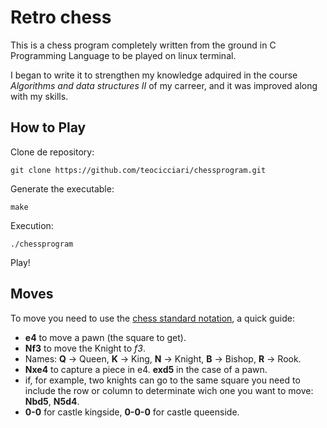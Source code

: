 # Retro chess

This is a chess program completely written from the ground in C Programming Language to be played on linux terminal.

I began to write it to strengthen my knowledge adquired in the course *Algorithms and data structures II* of my carreer, and it was improved along with my skills.

## How to Play

Clone de repository:

```
git clone https://github.com/teocicciari/chessprogram.git
```

Generate the executable:
```
make
```

Execution:
```
./chessprogram
```

Play!

## Moves

To move you need to use the [chess standard notation](https://en.wikipedia.org/wiki/Algebraic_notation_(chess)), a quick guide:

- **e4** to move a pawn (the square to get).
- **Nf3** to move the Knight to *f3*.
- Names: **Q** -> Queen, **K** -> King, **N** -> Knight, **B** -> Bishop, **R** -> Rook.
- **Nxe4** to capture a piece in e4. **exd5** in the case of a pawn.
- if, for example, two knights can go to the same square you need to include the row or column to determinate wich one you want to move: **Nbd5**, **N5d4**.
- **0-0** for castle kingside, **0-0-0** for castle queenside.
